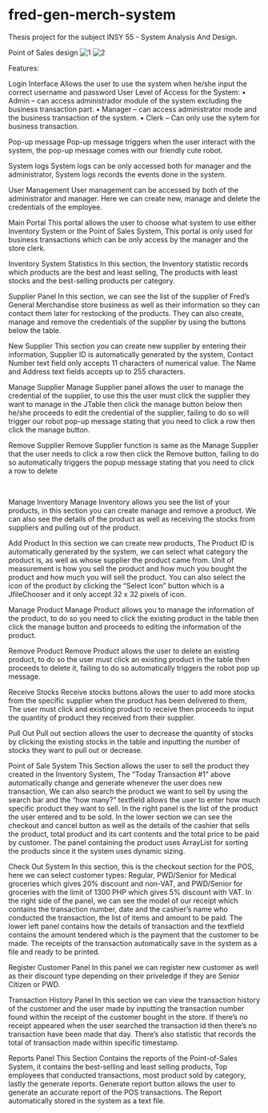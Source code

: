 # fred-gen-merch-system
Thesis project for the subject INSY 55 - System Analysis And Design.

Point of Sales design
![1](https://user-images.githubusercontent.com/55197203/137610436-84e46f99-7b69-431c-8a9f-ab0f4ec23243.PNG)
![2](https://user-images.githubusercontent.com/55197203/137610440-ca8be651-354f-4693-b189-dc58563c21be.PNG)

Features:

Login Interface
Allows the user to use the system when he/she input the correct username and password
User Level of Access for the System:
•	Admin – can access administrador module of the system excluding the business transaction part.
•	Manager – can access administrator mode and the business transaction of the system.
•	Clerk – Can only use the sytem for business transaction.

 
Pop-up message
Pop-up message triggers when the user interact with the system, the pop-up message comes with our friendly cute robot.
 
System logs
System logs can be only accessed both for manager and the administrator, System logs records the events done in the system. 
 
User Management
User management can be accessed by both of the administrator and manager. Here we can create new, manage and delete the credentials of the employee.
 
Main Portal
This portal allows the user to choose what system to use either Inventory System or the Point of Sales System, This portal is only used for business transactions which can be only access by the manager and the store clerk.
 
 
Inventory System Statistics
In this section, the Inventory statistic records which products are the best and least selling, The products with least stocks and the best-selling products per category.

 
Supplier Panel
In this section, we can see the list of the supplier of Fred’s General Merchandise store business as well as their information so they can contact them later for restocking of the products. They can also create, manage and remove the credentials of the supplier by using the buttons below the table.

 
New Supplier
This section you can create new supplier by entering their information, Supplier ID is automatically generated by the system, Contact Number text field only accepts 11 characters of numerical value. The Name and Address text fields accepts up to 255 characters.
   
Manage Supplier
Manage Supplier panel allows the user to manage the credential of the supplier, to use this the user must click the supplier they want to manage in the JTable then click the manage button below then he/she proceeds to edit the credential of the supplier, failing to do so will trigger our robot pop-up message stating that you need to click a row then click the manage button.
 
 
Remove Supplier
Remove Supplier function is same as the Manage Supplier that the user needs to click a row then click the Remove button, failing to do so automatically triggers the popup message stating that you need to click a row to delete


 
 
Manage Inventory
Manage Inventory allows you see the list of your products, in this section you can create manage and remove a product. We can also see the details of the product as well as receiving the stocks from suppliers and pulling out of the product.
 
 
 
Add Product
In this section we can create new products, The Product ID is automatically generated by the system, we can select what category the product is, as well as whose supplier the product came from. Unit of measurement is how you sell the product and how much you bought the product and how much you will sell the product. You can also select the icon of the product by clicking the “Select Icon” button which is a JfileChooser and it only accept 32 x 32 pixels of icon.
 
Manage Product
Manage Product allows you to manage the information of the product, to do so you need to click the existing product in the table then click the manage button and proceeds to editing the information of the product.
 
 
Remove Product
Remove Product allows the user to delete an existing product, to do so the user must click an existing product in the table then proceeds to delete it, failing to do so automatically triggers the robot pop up message.
 
 
Receive Stocks
Receive stocks buttons allows the user to add more stocks from the specific supplier when the product has been delivered to them, The user must click and existing product to receive then proceeds to input the quantity of product they received from their supplier.
 
 
Pull Out 
Pull out section allows the user to decrease the quantity of stocks by clicking the existing stocks in the table and inputting the number of stocks they want to pull out or decrease.
 
 
Point of Sale System
This Section allows the user to sell the product they created in the Inventory System, The “Today Transaction #1” above automatically change and generate whenever the user does new transaction, We can also search the product we want to sell by using the search bar and the “how many?” textfield allows the user to enter how much specific product they want to sell. In the right panel is the list of the product the user entered and to be sold. In the lower section we can see the checkout and cancel button as well as the details of the cashier that sells the product, total product and its cart contents and the total price to be paid by customer. The panel containing the product uses ArrayList for sorting the products since it the system uses dynamic sizing.
 
 
Check Out System
In this section, this is the checkout section for the POS, here we can select customer types: Regular, PWD/Senior for Medical groceries which gives 20% discount and non-VAT, and PWD/Senior for groceries with the limit of 1300 PHP which gives 5% discount with VAT. In the right side of the panel, we can see the model of our receipt which contains the transaction number, date and the cashier’s name who conducted the transaction, the list of items and amount to be paid. The lower left panel contains how the details of transaction and the textfield contains the amount tendered which is the payment that the customer to be made. The receipts of the transaction automatically save in the system as a file and ready to be printed.
 
 
Register Customer Panel
In this panel we can register new customer as well as their discount type depending on their priveledge if they are Senior Citizen or PWD.
 
 
Transaction History Panel
In this section we can view the transaction history of the customer and the user made by inputting the transaction number found within the receipt of the customer bought in the store. If there’s no receipt appeared when the user searched the transaction id then there’s no transaction have been made that day. There’s also statistic that records the total of transaction made within specific timestamp.
 
  
Reports Panel
This Section Contains the reports of the Point-of-Sales System, it contains the best-selling and least selling products, Top employees that conducted transactions, most product sold by category, lastly the generate reports. Generate report button allows the user to generate an accurate report of the POS transactions. The Report automatically stored in the system as a text file.
